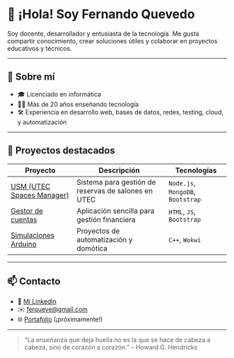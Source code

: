 # 👋 ¡Hola! Soy Fernando Quevedo

Soy docente, desarrollador y entusiasta de la tecnología. Me gusta compartir conocimiento, crear soluciones útiles y colaborar en proyectos educativos y técnicos.

---

## 🧠 Sobre mí
- 🎓 Licenciado en informática
- 👨‍🏫 Más de 20 años enseñando tecnología
- 🛠️ Experiencia en desarrollo web, bases de datos, redes, testing, cloud, y automatización

---

## 🚀 Proyectos destacados

| Proyecto | Descripción | Tecnologías |
|---------|-------------|-------------|
| [USM (UTEC Spaces Manager)](https://github.com/ferqueve/usm) | Sistema para gestión de reservas de salones en UTEC | `Node.js`, `MongoDB`, `Bootstrap` |
| [Gestor de cuentas](https://github.com/ferqueve/gestor-cuentas) | Aplicación sencilla para gestión financiera | `HTML`, `JS`, `Bootstrap` |
| [Simulaciones Arduino](https://github.com/ferqueve/arduino-sim) | Proyectos de automatización y domótica | `C++`, `Wokwi` |

---

## 📫 Contacto

- 💼 [Mi LinkedIn]([https://www.linkedin.com/in/fernando-quevedo-80847a35/])
- ✉️ ferqueve@gmail.com
- 🌐 [Portafolio](https://ferqueve.github.io) (¡próximamente!)

---

> “La enseñanza que deja huella no es la que se hace de cabeza a cabeza, sino de corazón a corazón.” – Howard G. Hendricks
